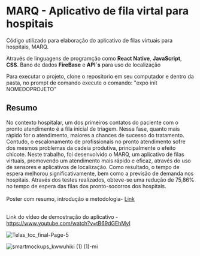 # MARQ - Aplicativo de fila virtal para hospitais

Código utilizado para elaboração do aplicativo de filas virtuais para hospitais, MARQ.

Através de linguagens de programção como <b>React Native</b>, <b>JavaScript</b>, <b>CSS</b>. Bano de dados <b>FireBase</b> e <b>API´s</b> para uso de localização

Para executar o projeto, clone o repositorio em seu computador e dentro da pasta, no prompt de comando execute o comando: "expo init NOMEDOPROJETO" 
<h2> Resumo </h2>
No contexto hospitalar, um dos primeiros contatos do
paciente com o pronto atendimento é a fila inicial de triagem.
Nessa fase, quanto mais rápido for o atendimento, maiores a
chances de sucesso do tratamento. Contudo, o
escalonamento de profissionais no pronto atendimento sofre
dos mesmos problemas da cadeia produtiva, principalmente
o efeito chicote. Neste trabalho, foi desenvolvido o MARQ,
um aplicativo de filas virtuais, promovendo um atendimento
mais rápido e eficaz, através do uso de sensores e
aplicativos de localização. Como resultado, o tempo de
espera melhorou significativamente, bem como a previsão de
demanda nos hospitais. Através dos testes realizados,
obteve-se uma redução de 75,86% no tempo de espera das
filas dos pronto-socorros dos hospitais.

<br>
<br>Poster com resumo, introdução e metodologia- <a href="https://fei.edu.br/inovavirtual/assets/img/Engenharia%20de%20Automa%C3%A7%C3%A3o%20e%20Controle/Inova%20-%20MARQ%20-%20Poster.pdf"> Link </a>

<br>Link do vídeo de demostração do aplicativo - https://www.youtube.com/watch?v=tB69dGEhMyI


![Telas_tcc_final-Page-5](https://user-images.githubusercontent.com/86623427/150617655-80304d07-b53e-436e-ad2a-ccd2d7022edd.jpg)

![smartmockups_kwwuhiki (1) (1)-mi](https://user-images.githubusercontent.com/86623427/150619774-45eb2b19-270b-4863-9ed0-d361eddb6ecb.gif)
